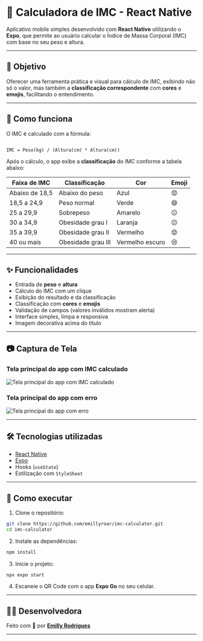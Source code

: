 
# 📱 Calculadora de IMC - React Native

Aplicativo mobile simples desenvolvido com **React Native** utilizando o **Expo**, que permite ao usuário calcular o Índice de Massa Corporal (IMC) com base no seu peso e altura.

---

## 🎯 Objetivo

Oferecer uma ferramenta prática e visual para cálculo de IMC, exibindo não só o valor, mas também a **classificação correspondente** com **cores** e **emojis**, facilitando o entendimento.

---

## 🧠 Como funciona

O IMC é calculado com a fórmula:

```

IMC = Peso(kg) / (Altura(cm) * Altura(cm))

````

Após o cálculo, o app exibe a **classificação** do IMC conforme a tabela abaixo:

| Faixa de IMC           | Classificação        | Cor           | Emoji |
|------------------------|----------------------|----------------|--------|
| Abaixo de 18,5         | Abaixo do peso       | Azul           | 😟     |
| 18,5 a 24,9            | Peso normal          | Verde          | 😄     |
| 25 a 29,9              | Sobrepeso            | Amarelo        | 😐     |
| 30 a 34,9              | Obesidade grau I     | Laranja        | 😕     |
| 35 a 39,9              | Obesidade grau II    | Vermelho       | 😟     |
| 40 ou mais             | Obesidade grau III   | Vermelho escuro| 😢     |

---

## ✨ Funcionalidades

- Entrada de **peso** e **altura**
- Cálculo do IMC com um clique
- Exibição do resultado e da classificação
- Classificação com **cores** e **emojis**
- Validação de campos (valores inválidos mostram alerta)
- Interface simples, limpa e responsiva
- Imagem decorativa acima do título

---

## 📷 Captura de Tela
### Tela principal do app com IMC calculado
![Tela principal do app com IMC calculado](./assets/image-ok.jpg)

### Tela principal do app com erro
![Tela principal do app com erro](./assets/image-error.jpg)


---

## 🛠️ Tecnologias utilizadas

- [React Native](https://reactnative.dev/)
- [Expo](https://expo.dev/)
- Hooks (`useState`)
- Estilização com `StyleSheet`

---

## 🚀 Como executar

1. Clone o repositório:
```bash
git clone https://github.com/emillyroar/imc-calculator.git
cd imc-calculator
````

2. Instale as dependências:

```bash
npm install
```

3. Inicie o projeto:

```bash
npx expo start
```

4. Escaneie o QR Code com o app **Expo Go** no seu celular.

---

## 👩‍💻 Desenvolvedora

Feito com 💙 por **[Emilly Rodrigues](https://www.linkedin.com/in/emillyrodrigss/)**

---


